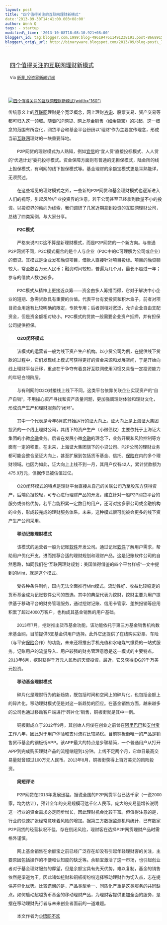 ```yaml
--- 
layout: post 
title: "四个值得关注的互联网理财新模式" 
date:'2013-09-30T14:41:00.003+08:00' 
author: Wenh Q
tags: - startup
modified\_time: '2013-10-08T18:08:10.921+08:00' 
blogger\_id: tag:blogger.com,1999:blog-4961947611491238191.post-8668915690290605779
blogger\_orig\_url: http://binaryware.blogspot.com/2013/09/blog-post\_728.html
---
```

<div style="margin: 10px; padding: 5px;">

<div style="font-size: 18px;">

[四个值得关注的互联网理财新模式](http://news.pedaily.cn/newseed/201309/20130929355321.shtml)

</div>

<div style="font-size: 13px;">

Via [新芽\_投资界新闻订阅](http://www.pedaily.cn/)

</div>

</div>

<div style="font-size: 13px; padding: 15px 0 10px 10px;">

[![四个值得关注的互联网理财新模式](http://pic.pedaily.cn/201309/20130929@28008.jpg){width="160"}](http://news.pedaily.cn/newseed/201309/20130929355321.shtml)

<div
style="background-color: white; color: #252525; font-family: 宋体B8B体, arial; font-size: 14px; line-height: 28px;">

传统意义上的[互联网](http://news.pedaily.cn/industry/%E4%BA%92%E8%81%94%E7%BD%91/)理财是个宽泛概念，网上理财[咨询](http://news.pedaily.cn/industry/%E5%92%A8%E8%AF%A2/)、股票交易、资产交易等都可归入这一领域。随着P2P网贷、网上基金销售（如余额宝）的兴起，这一概念的范围有所变化，网贷平台和基金平台纷纷以“理财”作为主要宣传理念，形成当前[互联网](http://news.pedaily.cn/industry/%E4%BA%92%E8%81%94%E7%BD%91/)理财的一块重要阵地。

</div>

<div
style="background-color: white; color: #252525; font-family: 宋体B8B体, arial; font-size: 14px; line-height: 28px;">

　　P2P网贷的理财模式为人熟知，例如[宜信](http://zdb.pedaily.cn/Enterprise/%E5%AE%9C%E4%BF%A1/)的“宜人贷”直接投标模式、人人贷的“优选计划”委托投标模式。资金保障方面则有普通的无担保模式，陆金所的线上担保模式，有利网的线下担保模式等。基金理财的余额宝模式更是耳熟能详，无须赘述。

</div>

<div
style="background-color: white; color: #252525; font-family: 宋体B8B体, arial; font-size: 14px; line-height: 28px;">

　　在这些常见的理财模式之外，一些新的P2P网贷和基金理财模式也逐渐进入人们的视野，引起风险/产业投资界的注意，若干公司甚至已经拿到数量不小的投资。以投资界的动向为线索，我们调研了几家近期拿到投资的互联网理财公司，总结了四类案例，与大家分享。

</div>

<div
style="background-color: white; color: #252525; font-family: 宋体B8B体, arial; font-size: 14px; line-height: 28px;">

<span style="font-weight: bold;">　　P2C模式</span>

</div>

<div
style="background-color: white; color: #252525; font-family: 宋体B8B体, arial; font-size: 14px; line-height: 28px;">

　　严格来说P2C这不算是新理财模式，而是P2P网贷的一个新方向。与普通P2P网贷不同，P2C模式撮合的是个人与企业（P2C中的C可理解为公司或企业）的借贷。其模式是企业发布融资项目，借款人直接针对项目投标。项目的融资额较大，常至数百万元人民币；融资时间较短，普遍为几个月，最长不超过一年；参与的借款人数也较多。

</div>

<div
style="background-color: white; color: #252525; font-family: 宋体B8B体, arial; font-size: 14px; line-height: 28px;">

　　P2C模式从精神上更接近众筹——资金由多人筹措而得，它对于解决中小企业的短期、急需贷款具有重要的价值。代表平台有爱投资和积木盒子，前者对项目资金用途有比较明确的限定，专款专用；后者则相对宽泛，允许企业自由支配资金，但是资金额相对较小。P2C模式的贷款一般需要企业资产抵押，并有担保公司提供担保。

</div>

<div
style="background-color: white; color: #252525; font-family: 宋体B8B体, arial; font-size: 14px; line-height: 28px;">

<span style="font-weight: bold;">　　O2O闭环模式</span>

</div>

<div
style="background-color: white; color: #252525; font-family: 宋体B8B体, arial; font-size: 14px; line-height: 28px;">

　　该模式的运营者一般为线下资产生产机构。以小贷公司为例，在提供线下贷款的过程中，它们发现线上模式可获得更好的资金来源和发展空间，于是开始向线上理财平台迁移，重点在于争夺有着良好互联网使用习惯又具备一定投资能力的年轻白领阶层。

</div>

<div
style="background-color: white; color: #252525; font-family: 宋体B8B体, arial; font-size: 14px; line-height: 28px;">

　　与有利网的O2O对接线上线下不同，这类平台依靠关联企业实现资产的“自产自销”，不用操心资产寻找和资产质量问题，更加强调理财体验和理财文化，形成资产生产和理财服务的“闭环”。

</div>

<div
style="background-color: white; color: #252525; font-family: 宋体B8B体, arial; font-size: 14px; line-height: 28px;">

　　其中一个代表是今年8月底开始运行的证大向上。证大向上是上海证大集团投资的一个线上理财公司，其线下的资产生产（小微债权）主要依托于上海证大集团的小微[金融](http://news.pedaily.cn/industry/%E9%87%91%E8%9E%8D/)业务。后者在发展小微[金融](http://news.pedaily.cn/industry/%E9%87%91%E8%9E%8D/)的理念下，业务开展和风险控制等方面有一定的积累。在未来，上海证大集团旗下的小贷公司、P2P公司的理财业务都可能会整合至证大向上，甚至扩展到包括货币基金、信托、[保险](http://news.pedaily.cn/industry/%E4%BF%9D%E9%99%A9/)在内的多个理财领域。也因为如此，证大向上上线不到一月，其用户仅有42人，累计贷款额为475.9万元，但据传已被估值过亿。

</div>

<div
style="background-color: white; color: #252525; font-family: 宋体B8B体, arial; font-size: 14px; line-height: 28px;">

　　O2O闭环模式的特点是理财平台直接从自己的关联公司乃至股东方获得资产，后端负担较轻，可专心进行理财产品的开发，建立针对一般P2P网贷平台的服务或价格优势。若平台能积累一定数目的用户，还可对接多家公司或金融机构的业务，形成较完成的理财服务体系。未来，这种模式很可能被会更多的线下资产生产公司采用。

</div>

<div
style="background-color: white; color: #252525; font-family: 宋体B8B体, arial; font-size: 14px; line-height: 28px;">

<span style="font-weight: bold;">　　移动记账理财模式</span>

</div>

<div
style="background-color: white; color: #252525; font-family: 宋体B8B体, arial; font-size: 14px; line-height: 28px;">

　　该模式的运营者一般为记账[软件](http://news.pedaily.cn/industry/%E8%BD%AF%E4%BB%B6/)开发公司。通过记账[软件](http://news.pedaily.cn/industry/%E8%BD%AF%E4%BB%B6/)了解用户需求，帮助用户优化开支，进而推荐合适的理财规划和理财产品，这是记账软件公司的自然思路，如同我们在“互联网理财规划：美国值得借鉴的四个平台样板”一文中提到的Mint，就是这个模式。

</div>

<div
style="background-color: white; color: #252525; font-family: 宋体B8B体, arial; font-size: 14px; line-height: 28px;">

　　受各种条件制约，国内无法全面推行Mint模式。流动性好、收益比较稳定的货币基金成为记账软件公司的首选。其中的典型代表为挖财，挖财主要为用户提供基于移动平台的财务管理服务，通过挖财记账、信用卡管家、差旅报销等应用积累了超过4000万客户，也构成其基金销售的用户基础。

</div>

<div
style="background-color: white; color: #252525; font-family: 宋体B8B体, arial; font-size: 14px; line-height: 28px;">

　　2013年7月，挖财推出货币基金功能，该功能依托于第三方基金销售机构数米基金网，目前提供5支基金供用户选择。此外它还提供了在线购买彩票、车险（与平安[保险](http://news.pedaily.cn/industry/%E4%BF%9D%E9%99%A9/)合作）的功能，未来还将推出手机充值和水电煤气缴费的一站式服务。记账用户的流量导入、用户较强的财务管理意愿是这一模式的主要特点。2013年6月，挖财获得千万元人民币的天使投资，最近，它又获得[IDG](http://zdb.pedaily.cn/company/IDG%E8%B5%84%E6%9C%AC/)的千万美元投资。

</div>

<div
style="background-color: white; color: #252525; font-family: 宋体B8B体, arial; font-size: 14px; line-height: 28px;">

<span style="font-weight: bold;">　　移动基金理财模式</span>

</div>

<div
style="background-color: white; color: #252525; font-family: 宋体B8B体, arial; font-size: 14px; line-height: 28px;">

　　碎片化是理财行为的新趋势，既包括时间和空间上的碎片化，也包括金额上的碎片化，移动理财模式便是对这一新趋势的回应。在基金销售方面，越来越多的公司也通过移动客户端进行“碎片化”销售，铜板街就是其中一例。

</div>

<div
style="background-color: white; color: #252525; font-family: 宋体B8B体, arial; font-size: 14px; line-height: 28px;">

　　铜板街成立于2012年9月，其创始人何俊在创业之前曾在[阿里巴巴](http://zdb.pedaily.cn/Enterprise/%E9%98%BF%E9%87%8C%E5%B7%B4%E5%B7%B4/)和[支付宝](http://zdb.pedaily.cn/Enterprise/%E6%94%AF%E4%BB%98%E5%AE%9D/)工作八年，因此对于用户体验和支付流程比较熟稔。目前铜板街唯一的产品是销售货币基金的铜板街APP。该APP最大的特点是步骤精简，一个普通用户从打开APP到完成购买理财产品的流程缩短到1分钟。上线不足两个月，它单日最高交易量就曾超过100万元人民币。2013年8月，铜板街获得上百万美元的风险投资。

</div>

<div
style="background-color: white; color: #252525; font-family: 宋体B8B体, arial; font-size: 14px; line-height: 28px;">

　<span style="font-weight: bold;">　简短评论</span>

</div>

<div
style="background-color: white; color: #252525; font-family: 宋体B8B体, arial; font-size: 14px; line-height: 28px;">

　　P2P网贷在2013年发展迅猛，据说全国的P2P网贷平台已达千家（一说2000家，均为估计），预计全年的交易规模可达千亿人民币。庞大的交易量增长说明这一行业的资金需求必定同步增长，因此理财机会比较丰富。但值得注意的是，行业的快速扩张经常意味着风险的增加。据第三方数据监测机构统计，已有数家P2P网贷的经营状况不佳，存在倒闭风险，理财客在选择P2P网贷理财产品时需格外谨慎。

</div>

<div
style="background-color: white; color: #252525; font-family: 宋体B8B体, arial; font-size: 14px; line-height: 28px;">

　　网上基金销售在余额宝之前已经广泛存在却没有引起年轻理财客的关注，主要原因包括操作的不便和认知度的缺乏等。余额宝激活了这一市场，也引起创业者对于基金理财服务的厚望，但是余额宝具有先天优势，难以复制，基金的销售依然是渠道为王。因此诸如挖财和铜板街纷纷选择移动理财作为切入点，志在提供差异化优势。比较遗憾的是，产品类型单一、同质化严重是这类服务的共同缺点。如何启动超越货币基金的移动理财产品，为理财客提供更加全面的服务，是摆在移动理财先行者与未来创业者面前的一道难题。

</div>

<div
style="background-color: white; color: #252525; font-family: 宋体B8B体, arial; font-size: 14px; line-height: 28px;">

<span style="font-family: KaiTi_GB2312, KaiTi;"><span
style="line-height: 24px;">　　</span>本文作者为[@悟网不欢](http://weibo.com/wwbh)</span>

</div>

</div>

